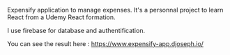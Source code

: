 Expensify application to manage expenses.
It's a personnal project to learn React from a Udemy React formation.

I use firebase for database and authentification.

You can see the result here : https://www.expensify-app.djoseph.io/ 